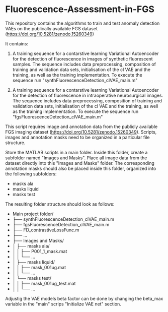 # Fluorescence-Assessment-in-FGS
This repository contains the algorithms to train and test anomaly detection VAEs on the publically available FGS dataset (https://doi.org/10.5281/zenodo.15260349)

It contains:

1. A training sequence for a contarstive learning Variational Autoencoder for the detection of fluorescence in images of synthetic fluorescent samples. The sequence includes data preprocessing, composition of training and validation data sets, initialisation of the cl VAE and the training, as well as the training implementation. To execute the sequence run "synthFluorescenceDetection_clVAE_main.m"

2. A training sequence for a contarstive learning Variational Autoencoder for the detection of fluorescence in intraoperative neurosurgical images.
The sequence includes data preprocessing, composition of training and validation data sets, initialisation of the cl VAE and the training, as well as the training implementation. To execute the sequence run "fgsFluorescenceDetection_clVAE_main.m"

This script requires image and annotation data from the publicly available FGS imaging dataset (https://doi.org/10.5281/zenodo.15260349). Scripts, images and annotation masks need to be organized in a particular file structure. 

Store the MATLAB scripts in a main folder. Inside this folder, create a subfolder named "Images and Masks". Place all image data from the dataset directly into this "Images and Masks" folder. The corresponding annotation masks should also be placed inside this folder, organized into the following subfolders:
- masks ala
- masks liquid
- masks test

The resulting folder structure should look as follows:

- Main project folder/
- ├── synthFluorescenceDetection_clVAE_main.m
- ├── fgsFluorescenceDetection_clVAE_main.m
- ├── FD_contrastiveLossFunc.m
- ├── ...
- ├── Images and Masks/
- │   ├── masks ala/
- │   │   ├── P001_1_mask.mat
- │   │   └── ...
- │   ├── masks liquid/
- │   │   ├── mask_001ug.mat
- │   │   └── ...
- │   └── masks test/
- │   │   ├── mask_001ug_test.mat
- │   │   └── ... 

Adjustig the VAE models beta factor can be done by changing the beta_max variable in the "main" scrips "Initialize VAE net" section.
